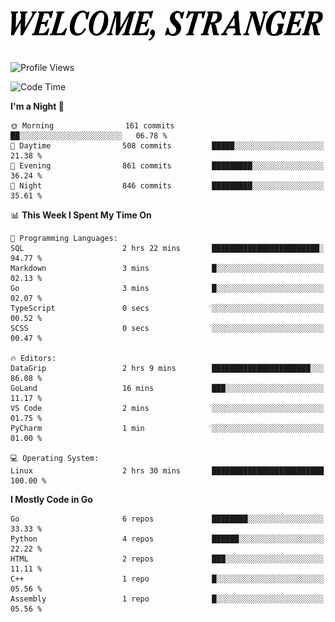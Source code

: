 <div>
  <picture>
    <source media="(prefers-color-scheme: dark)" srcset="./headers/welcome_white.png">
    <img alt="WELCOME, STRANGER" src="./headers/welcome.png" width="500">
  </picture>
</div>

<br>

![Profile Views](https://komarev.com/ghpvc/?username=darleet&color=blue)

<!--START_SECTION:waka-->
![Code Time](http://img.shields.io/badge/Code%20Time-310%20hrs%2030%20mins-blue)

**I'm a Night 🦉** 

```text
🌞 Morning                161 commits         ██░░░░░░░░░░░░░░░░░░░░░░░   06.78 % 
🌆 Daytime                508 commits         █████░░░░░░░░░░░░░░░░░░░░   21.38 % 
🌃 Evening                861 commits         █████████░░░░░░░░░░░░░░░░   36.24 % 
🌙 Night                  846 commits         █████████░░░░░░░░░░░░░░░░   35.61 % 
```


📊 **This Week I Spent My Time On** 

```text
💬 Programming Languages: 
SQL                      2 hrs 22 mins       ████████████████████████░   94.77 % 
Markdown                 3 mins              █░░░░░░░░░░░░░░░░░░░░░░░░   02.13 % 
Go                       3 mins              █░░░░░░░░░░░░░░░░░░░░░░░░   02.07 % 
TypeScript               0 secs              ░░░░░░░░░░░░░░░░░░░░░░░░░   00.52 % 
SCSS                     0 secs              ░░░░░░░░░░░░░░░░░░░░░░░░░   00.47 % 

🔥 Editors: 
DataGrip                 2 hrs 9 mins        ██████████████████████░░░   86.08 % 
GoLand                   16 mins             ███░░░░░░░░░░░░░░░░░░░░░░   11.17 % 
VS Code                  2 mins              ░░░░░░░░░░░░░░░░░░░░░░░░░   01.75 % 
PyCharm                  1 min               ░░░░░░░░░░░░░░░░░░░░░░░░░   01.00 % 

💻 Operating System: 
Linux                    2 hrs 30 mins       █████████████████████████   100.00 % 
```

**I Mostly Code in Go** 

```text
Go                       6 repos             ████████░░░░░░░░░░░░░░░░░   33.33 % 
Python                   4 repos             ██████░░░░░░░░░░░░░░░░░░░   22.22 % 
HTML                     2 repos             ███░░░░░░░░░░░░░░░░░░░░░░   11.11 % 
C++                      1 repo              █░░░░░░░░░░░░░░░░░░░░░░░░   05.56 % 
Assembly                 1 repo              █░░░░░░░░░░░░░░░░░░░░░░░░   05.56 % 
```




<!--END_SECTION:waka-->
